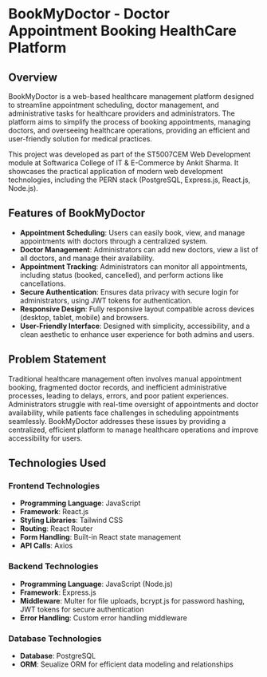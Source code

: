 # BookMyDoctor - Doctor Appointment Booking HealthCare Platform

## Overview
BookMyDoctor is a web-based healthcare management platform designed to streamline appointment scheduling, doctor management, and administrative tasks for healthcare providers and administrators. The platform aims to simplify the process of booking appointments, managing doctors, and overseeing healthcare operations, providing an efficient and user-friendly solution for medical practices.

This project was developed as part of the ST5007CEM Web Development module at Softwarica College of IT & E-Commerce by Ankit Sharma. It showcases the practical application of modern web development technologies, including the PERN stack (PostgreSQL, Express.js, React.js, Node.js).

## Features of BookMyDoctor
- **Appointment Scheduling**: Users can easily book, view, and manage appointments with doctors through a centralized system.
- **Doctor Management**: Administrators can add new doctors, view a list of all doctors, and manage their availability.
- **Appointment Tracking**: Administrators can monitor all appointments, including status (booked, cancelled), and perform actions like cancellations.
- **Secure Authentication**: Ensures data privacy with secure login for administrators, using JWT tokens for authentication.
- **Responsive Design**: Fully responsive layout compatible across devices (desktop, tablet, mobile) and browsers.
- **User-Friendly Interface**: Designed with simplicity, accessibility, and a clean aesthetic to enhance user experience for both admins and users.

## Problem Statement
Traditional healthcare management often involves manual appointment booking, fragmented doctor records, and inefficient administrative processes, leading to delays, errors, and poor patient experiences. Administrators struggle with real-time oversight of appointments and doctor availability, while patients face challenges in scheduling appointments seamlessly. BookMyDoctor addresses these issues by providing a centralized, efficient platform to manage healthcare operations and improve accessibility for users.

## Technologies Used
### Frontend Technologies
- **Programming Language**: JavaScript
- **Framework**: React.js
- **Styling Libraries**: Tailwind CSS
- **Routing**: React Router
- **Form Handling**: Built-in React state management
- **API Calls**: Axios

### Backend Technologies
- **Programming Language**: JavaScript (Node.js)
- **Framework**: Express.js
- **Middleware**: Multer for file uploads, bcrypt.js for password hashing, JWT tokens for secure authentication
- **Error Handling**: Custom error handling middleware

### Database Technologies
- **Database**: PostgreSQL
- **ORM**: Seualize ORM for efficient data modeling and relationships
